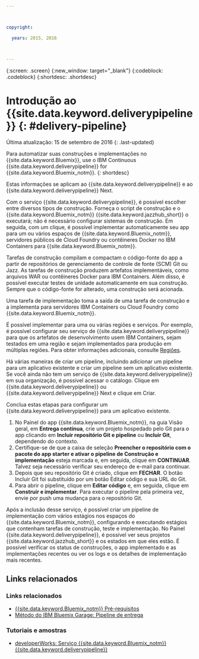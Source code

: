 ```yaml
---



copyright:

  years: 2015, 2016



---
```



{:screen: .screen}
{:new_window: target="_blank"}
{:codeblock: .codeblock}
{:shortdesc: .shortdesc}

# Introdução ao {{site.data.keyword.deliverypipeline}} {: #delivery-pipeline}  

Última atualização: 15 de setembro de 2016
{: .last-updated}

Para automatizar suas construções e implementações no
{{site.data.keyword.Bluemix}}, use o IBM Continuous
{{site.data.keyword.deliverypipeline}} for {{site.data.keyword.Bluemix_notm}}.
{: shortdesc}

Estas informações se aplicam ao {{site.data.keyword.deliverypipeline}} e ao {{site.data.keyword.deliverypipeline}} Next.

Com o serviço {{site.data.keyword.deliverypipeline}}, é possível escolher
entre diversos tipos de construção. Forneça o script de construção
e o {{site.data.keyword.Bluemix_notm}} {{site.data.keyword.jazzhub_short}} o executará; não é necessário
configurar sistemas de construção. Em seguida, com um clique, é possível implementar automaticamente seu app para um ou
vários espaços de {{site.data.keyword.Bluemix_notm}}, servidores públicos de Cloud Foundry ou contêineres Docker no IBM Containers para {{site.data.keyword.Bluemix_notm}}.  

Tarefas de construção compilam e compactam o código-fonte do app a partir de repositórios de gerenciamento de controle de fonte (SCM) Git ou Jazz. As tarefas de construção produzem artefatos implementáveis, como arquivos WAR ou contêineres Docker para IBM Containers. Além disso,
é possível executar testes de unidade automaticamente em sua construção. Sempre que o código-fonte for
alterado, uma construção será acionada.

Uma tarefa de implementação toma a saída de uma tarefa de construção e a implementa para servidores IBM Containers ou Cloud Foundry como {{site.data.keyword.Bluemix_notm}}.  

É possível implementar para uma ou várias regiões e serviços. Por exemplo, é possível configurar seu serviço de {{site.data.keyword.deliverypipeline}} para que
os artefatos de desenvolvimento usem IBM Containers, sejam testados em uma região e sejam implementados para produção em múltiplas regiões. Para obter informações adicionais, consulte
[Regiões](../../overview/index.html#ov_intro__reg).

Há várias maneiras de criar um pipeline, incluindo adicionar um pipeline para um aplicativo existente e criar um pipeline sem um aplicativo existente. Se você ainda não tem um serviço de {{site.data.keyword.deliverypipeline}} em sua organização, é possível acessar o catálogo. Clique em {{site.data.keyword.deliverypipeline}} ou
{{site.data.keyword.deliverypipeline}} Next e clique em Criar.

Conclua estas etapas para configurar um {{site.data.keyword.deliverypipeline}} para um aplicativo existente.    

1. No Painel do app {{site.data.keyword.Bluemix_notm}}, na guia Visão
geral, em **Entrega contínua**, crie um projeto hospedado pelo Git
para o app clicando em **Incluir repositório Git e pipeline** ou
**Incluir Git**, dependendo do contexto.
1. Certifique-se de que a caixa de seleção **Preencher o repositório com
o pacote do app starter e ativar o pipeline de Construção e implementação** esteja marcada e, em seguida, clique em
**CONTINUAR**. Talvez seja necessário verificar seu endereço de
e-mail para continuar.  
1. Depois que seu repositório Git
é criado, clique em **FECHAR**. O botão Incluir Git foi substituído por
um botão Editar código e sua URL do Git.  
1. Para abrir o pipeline, clique em **Editar código** e, em
seguida, clique em **Construir e implementar**. Para executar o
pipeline pela primeira vez, envie por push uma mudança para o repositório Git.

Após a inclusão desse serviço, é possível
criar um pipeline de implementação com vários estágios nos espaços do {{site.data.keyword.Bluemix_notm}},
configurando e executando estágios que contenham tarefas de construção, teste e
implementação. No Painel {{site.data.keyword.deliverypipeline}}, é possível ver seus projetos {{site.data.keyword.jazzhub_short}} e os estados em que eles estão. É possível verificar os status de construções, o app implementado e as implementações
recentes ou ver os logs e os detalhes de implementação mais recentes.  

<article class="topic reference nested1" aria-labelledby="d68e338" lang="en-us" id="rellinks" role="article">
<h2 class="topictitle2" id="d68e338">Links relacionados</h2>
<aside role="complementary" aria-labelledby="related_links">
<div class="linklist" id="general"><h3 class="linklistlabel" id="related_links">Links relacionados</h3>
<ul>
<li><img src="./sout.gif" alt=""><a href="https://developer.ibm.com/bluemix/support/#prereqs" rel="external" title="(Abre em uma nova guia ou janela)">{{site.data.keyword.Bluemix_notm}} Pré-requisitos</a></li>
<li><img src="./sout.gif" alt=""><a href="https://www.ibm.com/devops/method/content/deliver/practice_delivery_pipeline/" rel="external" title="(Abre em uma nova guia ou janela)">Método do IBM Bluemix Garage: Pipeline de entrega</a></li>
</ul>
</div>

<div class="linklist" id="samples">
<h3 class="linklistlabel">Tutoriais e amostras</h3>
<ul>

<!--
<li><img src="./sout.gif" alt=""><a href="https://hub.jazz.net/tutorials/devopsweb/" rel="external" title="(Opens in a new tab or window)">Clone, edit, and deploy an app</a></li>
<li><img src="./sout.gif" alt=""><a href="https://hub.jazz.net/tutorials/jazzeditor" rel="external" title="(Opens in a new tab or window)">Develop and deploy a Node.js app</a></li>
<li><img src="./sout.gif" alt=""><a href="https://hub.jazz.net/tutorials/jazzeditorjava" rel="external" title="(Opens in a new tab or window)">Develop and deploy a Java app</a></li>
-->

<li><img src="./sout.gif" alt=""><a href="http://www.ibm.com/developerworks/topics/delivery%20pipeline%20service" rel="external" title="(Abre em uma nova guia ou janela)">developerWorks: Serviço {{site.data.keyword.Bluemix_notm}} {{site.data.keyword.deliverypipeline}}</a></li>
</ul>
</div>
</aside>
</article>
